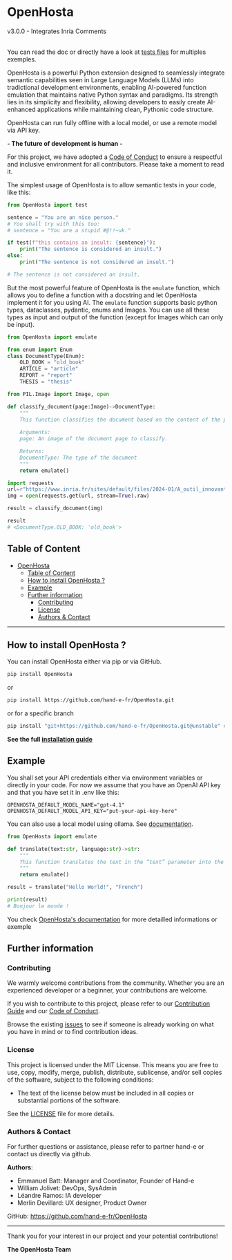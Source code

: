 # OpenHosta 

v3.0.0 - Integrates Inria Comments

<br/>You can read the doc or directly have a look at [tests files](https://github.com/hand-e-fr/OpenHosta/tree/main/tests/) for multiples exemples.

OpenHosta is a powerful Python extension designed to seamlessly integrate semantic capabilities seen in Large Language Models (LLMs) into tradictional development environments, enabling AI-powered function emulation that maintains native Python syntax and paradigms. Its strength lies in its simplicity and flexibility, allowing developers to easily create AI-enhanced applications while maintaining clean, Pythonic code structure.

OpenHosta can run fully offline with a local model, or use a remote model via API key.

**- The future of development is human -**

For this project, we have adopted a [Code of Conduct](https://github.com/hand-e-fr/OpenHosta/blob/main/CODE_OF_CONDUCT.md) to ensure a respectful and inclusive environment for all contributors. Please take a moment to read it.

The simplest usage of OpenHosta is to allow semantic tests in your code, like this:

```python
from OpenHosta import test

sentence = "You are an nice person."
# You shall try with this too:
# sentence = "You are a stupid #@!!~uk."

if test(f"this contains an insult: {sentence}"):
    print("The sentence is considered an insult.")
else:
    print("The sentence is not considered an insult.")

# The sentence is not considered an insult.
```

But the most powerful feature of OpenHosta is the `emulate` function, which allows you to define a function with a docstring and let OpenHosta implement it for you using AI. The `emulate` function supports basic python types, dataclasses, pydantic, enums and Images. You can use all these types as input and output of the function (except for Images which can only be input).

```python
from OpenHosta import emulate

from enum import Enum
class DocumentType(Enum):
    OLD_BOOK = "old_book"
    ARTICLE = "article"
    REPORT = "report"
    THESIS = "thesis"

from PIL.Image import Image, open

def classify_document(page:Image)->DocumentType:
    """
    This function classifies the document based on the content of the page givent in parameter.
    
    Arguments:
    page: An image of the document page to classify.

    Returns:
    DocumentType: The type of the document
    """
    return emulate()

import requests
url=r"https://www.inria.fr/sites/default/files/2024-01/A_outil_innovant_caracte%CC%81riser_plantes_1827x1026_bonnier-2.png"
img = open(requests.get(url, stream=True).raw)

result = classify_document(img)

result
# <DocumentType.OLD_BOOK: 'old_book'>
```

## Table of Content

- [OpenHosta](#openhosta)
  - [Table of Content](#table-of-content)
  - [How to install OpenHosta ?](#how-to-install-openhosta-)
  - [Example](#example)
  - [Further information](#further-information)
    - [Contributing](#contributing)
    - [License](#license)
    - [Authors \& Contact](#authors--contact)

---

## How to install OpenHosta ?

You can install OpenHosta either via pip or via GitHub.

```sh
pip install OpenHosta
```

or

```sh
pip install https://github.com/hand-e-fr/OpenHosta.git
```

or for a specific branch

```sh
pip install "git+https://github.com/hand-e-fr/OpenHosta.git@unstable" # for the latest unstable version
```

**See the full [installation guide](https://github.com/hand-e-fr/OpenHosta/blob/main/docs/installation.md)**

## Example

You shall set your API credentials either via environment variables or directly in your code.
For now we assume that you have an OpenAI API key and that you have set it in .env like this:

```env
OPENHOSTA_DEFAULT_MODEL_NAME="gpt-4.1"
OPENHOSTA_DEFAULT_MODEL_API_KEY="put-your-api-key-here"
```

You can also use a local model using ollama. See [documentation](https://github.com/hand-e-fr/OpenHosta/blob/main/docs/installation.md#local-models).

```python
from OpenHosta import emulate

def translate(text:str, language:str)->str:
    """
    This function translates the text in the “text” parameter into the language specified in the “language” parameter.
    """
    return emulate()

result = translate("Hello World!", "French")

print(result)
# Bonjour le monde !
```

You check [OpenHosta's documentation](https://github.com/hand-e-fr/OpenHosta/blob/main/docs/doc.md) for more detailled informations or exemple

## Further information

### Contributing

We warmly welcome contributions from the community. Whether you are an experienced developer or a beginner, your contributions are welcome.

If you wish to contribute to this project, please refer to our [Contribution Guide](https://github.com/hand-e-fr/OpenHosta/blob/main/CONTRIBUTING.md) and our [Code of Conduct](https://github.com/hand-e-fr/OpenHosta/blob/main/CODE_OF_CONDUCT.md).

Browse the existing [issues](https://github.com/hand-e-fr/OpenHosta/issues) to see if someone is already working on what you have in mind or to find contribution ideas.

### License

This project is licensed under the MIT License. This means you are free to use, copy, modify, merge, publish, distribute, sublicense, and/or sell copies of the software, subject to the following conditions:

  - The text of the license below must be included in all copies or substantial portions of the software.

See the [LICENSE](https://github.com/hand-e-fr/OpenHosta/blob/main/LICENSE) file for more details.

### Authors & Contact

For further questions or assistance, please refer to partner hand-e or contact us directly via github.

**Authors**:
   - Emmanuel Batt: Manager and Coordinator, Founder of Hand-e
   - William Jolivet: DevOps, SysAdmin
   - Léandre Ramos: IA developer
   - Merlin Devillard: UX designer, Product Owner

GitHub: https://github.com/hand-e-fr/OpenHosta

---

Thank you for your interest in our project and your potential contributions!

**The OpenHosta Team**
